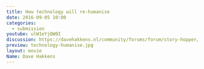 ```yaml
---
title: How technology will re-humanise
date: 2016-09-05 10:00
categories:
  - submission
youtube: ulW1eYjQW0I
discussion: https://davehakkens.nl/community/forums/forum/story-hopper/discuss/
preview: technology-humanise.jpg
layout: movie
Name: Dave Hakkens
---
```

